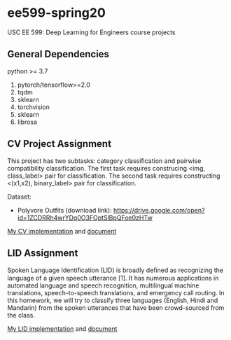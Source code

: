 # ee599-spring20
USC EE 599: Deep Learning for Engineers course projects

## General Dependencies
python >= 3.7
1. pytorch/tensorflow>=2.0
2. tqdm
3. sklearn
4. torchvision
5. sklearn
6. librosa

## CV Project Assignment

This project has two subtasks: category classification and pairwise compatibility classification.
The first task requires construcing <img, class_label> pair for classification.
The second task requires constructing <(x1,x2), binary_label> pair for classification.

Dataset:
- Polyvore Outfits (download link): https://drive.google.com/open?id=1ZCDRRh4wrYDq0O3FOptSlBpQFoe0zHTw

[My CV implementation](./fashion_compatibility_classifier) and [document](./fashion_compatibility_classifier/README.md)

## LID Assignment
Spoken Language Identiﬁcation (LID) is broadly deﬁned as recognizing the language of a given speech utterance [1]. It has numerous applications in automated language and speech recognition, multilingual machine translations, speech-to-speech translations, and emergency call routing. In this homework, we will try to classify three languages (English, Hindi and Mandarin) from the spoken utterances that have been crowd-sourced from the class.

[My LID implementation](./language_identifier) and [document](./language_identifier/README.md)
